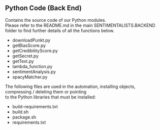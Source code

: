## Python Code (Back End)

Contains the source code of our Python modules.<br />
Please refer to the README.md in the main SENTIMENTALISTS.BACKEND folder to find further details of all the functions below.<br />
- downloadPunkt.py<br />
- getBiasScore.py<br />
- getCredibilityScore.py<br />
- getSecret.py<br />
- getText.py<br />
- lambda_function.py<br />
- sentimentAnalysis.py<br />
- spacyMatcher.py<br />

The following files are used in the automation, installing objects, compressing / deleting them or pointing <br />
to the Python libraries that must be installed:<br />
  -  build-requirements.txt<br />
  -  build.sh<br />
  -  package.sh<br />
  -  requirements.txt<br />